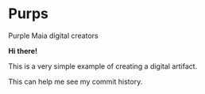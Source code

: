 # Purps

Purple Maia digital creators

**Hi there!**

This is a very simple example of creating a digital artifact.

This can help me see my commit history.
